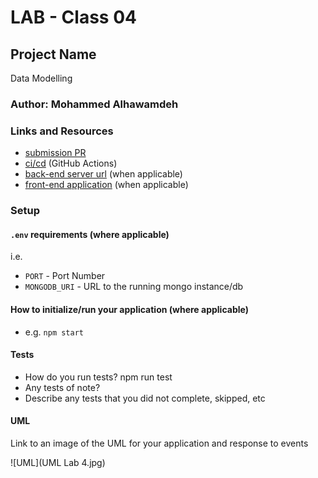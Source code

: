 # LAB - Class 04

## Project Name
Data Modelling

### Author: Mohammed Alhawamdeh

### Links and Resources

- [submission PR](https://github.com/Mohammed-401-advanced-javascript/Lab-04/pull/1)
- [ci/cd](https://github.com/Mohammed-401-advanced-javascript/Lab-04/actions) (GitHub Actions)
- [back-end server url](http://xyz.com) (when applicable)
- [front-end application](http://xyz.com) (when applicable)

### Setup

#### `.env` requirements (where applicable)

i.e.

- `PORT` - Port Number
- `MONGODB_URI` - URL to the running mongo instance/db

#### How to initialize/run your application (where applicable)

- e.g. `npm start`

#### Tests

- How do you run tests?
npm run test
- Any tests of note?
- Describe any tests that you did not complete, skipped, etc

#### UML

Link to an image of the UML for your application and response to events

![UML](UML Lab 4.jpg)